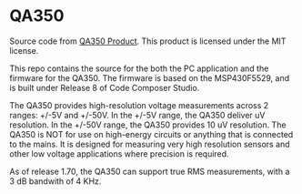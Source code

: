 # QA350

Source code from [QA350 Product](https://quantasylum.com/products/qa350-microvolt-dc-volt-meter). This product is licensed under the MIT license.

This repo contains the source for the both the PC application and the firmware for the QA350. The firmware is based on the MSP430F5529, and is built under Release 8 of Code Composer Studio. 

The QA350 provides high-resolution voltage measurements across 2 ranges: +/-5V and +/-50V. In the +/-5V range, the QA350 deliver uV resolution. In the +/-50V range, the QA350 provides 10 uV resolution. The QA350 is NOT for use on high-energy circuits or anything that is connected to the mains. It is designed for measuring very high resolution sensors and other low voltage applications where precision is required. 

As of release 1.70, the QA350 can support true RMS measurements, with a 3 dB bandwith of 4 KHz.

